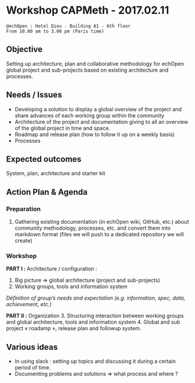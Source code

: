 # Workshop CAPMeth - 2017.02.11
	@echOpen : Hotel Dieu - Building A1 - 6th floor
	From 10.00 am to 3.00 pm (Paris time)

## Objective
Setting up architecture, plan and collaborative methodology for echOpen global project and sub-projects based on existing architecture and processes. 

## Needs / Issues 
- Developing a solution to display a global overview of the project and share advances of each working group within the community
- Architecture of the project and documentation giving to all an overview of the global project in time and space. 
- Roadmap and release plan (how to follow it up on a weekly basis)
- Processes 

## Expected outcomes 
System, plan, architecture and starter kit 

## Action Plan & Agenda
### Preparation
1. Gathering existing documentation (in echOpen wiki, GitHub, etc.) about community methodology, processes, etc. and convert them into markdown format (files we will push to a dedicated repository we will create)

### Workshop 
**PART I :** Architecture / configuration : 
1. Big picture => global architecture (project and sub-projects)
2. Working groups, tools and information system

*Définition of group’s needs and expectation (e.g. information, spec, data, achievement, etc.)*

**PART II :** Organization
3. Structuring interaction between working groups and global architecture, tools and information system
4. Global and sub project « roadamp », release plan and followup system. 

## Various ideas 

- In using slack : setting up topics and discussing it during a certain period of time. 
- Documenting problems and solutions => what process and where ? 